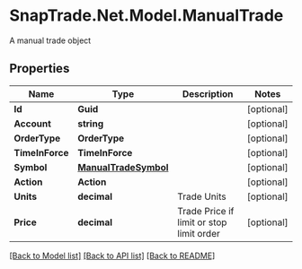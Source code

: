 # SnapTrade.Net.Model.ManualTrade
A manual trade object

## Properties

Name | Type | Description | Notes
------------ | ------------- | ------------- | -------------
**Id** | **Guid** |  | [optional] 
**Account** | **string** |  | [optional] 
**OrderType** | **OrderType** |  | [optional] 
**TimeInForce** | **TimeInForce** |  | [optional] 
**Symbol** | [**ManualTradeSymbol**](ManualTradeSymbol.md) |  | [optional] 
**Action** | **Action** |  | [optional] 
**Units** | **decimal** | Trade Units | [optional] 
**Price** | **decimal** | Trade Price if limit or stop limit order | [optional] 

[[Back to Model list]](../README.md#documentation-for-models) [[Back to API list]](../README.md#documentation-for-api-endpoints) [[Back to README]](../README.md)

